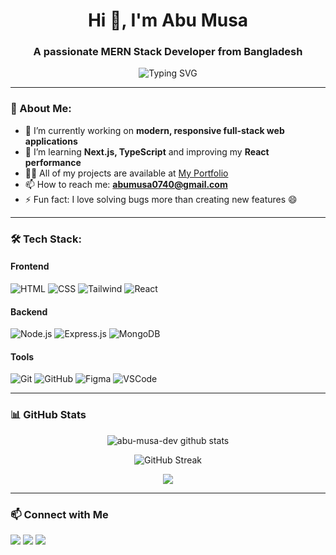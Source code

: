 <h1 align="center">Hi 👋, I'm Abu Musa</h1>
<h3 align="center">A passionate MERN Stack Developer from Bangladesh</h3>

<p align="center">
  <img src="https://readme-typing-svg.herokuapp.com?font=Fira+Code&duration=4000&pause=1000&center=true&vCenter=true&width=435&lines=Frontend+Developer;MERN+Stack+Developer;Professional+Coder;Always+Learning+New+Things" alt="Typing SVG" />
</p>

---

### 💫 About Me:
- 🔭 I’m currently working on **modern, responsive full-stack web applications**
- 🌱 I’m learning **Next.js, TypeScript** and improving my **React performance**
- 👨‍💻 All of my projects are available at [My Portfolio](https://your-portfolio-link.com)
- 📫 How to reach me: **abumusa0740@gmail.com**
- ⚡ Fun fact: I love solving bugs more than creating new features 😄

---

### 🛠️ Tech Stack:

#### Frontend
![HTML](https://img.shields.io/badge/-HTML5-E34F26?style=flat&logo=html5&logoColor=white)
![CSS](https://img.shields.io/badge/-CSS3-1572B6?style=flat&logo=css3)
![Tailwind](https://img.shields.io/badge/-Tailwind-06B6D4?style=flat&logo=tailwind-css)
![React](https://img.shields.io/badge/-React-61DAFB?style=flat&logo=react)

#### Backend
![Node.js](https://img.shields.io/badge/-Node.js-339933?style=flat&logo=node.js)
![Express.js](https://img.shields.io/badge/-Express.js-000000?style=flat&logo=express)
![MongoDB](https://img.shields.io/badge/-MongoDB-47A248?style=flat&logo=mongodb)

#### Tools
![Git](https://img.shields.io/badge/-Git-F05032?style=flat&logo=git)
![GitHub](https://img.shields.io/badge/-GitHub-181717?style=flat&logo=github)
![Figma](https://img.shields.io/badge/-Figma-F24E1E?style=flat&logo=figma)
![VSCode](https://img.shields.io/badge/-VSCode-007ACC?style=flat&logo=visual-studio-code)

---

### 📊 GitHub Stats

<p align="center">
  <img src="https://github-readme-stats.vercel.app/api?username=abu-musa-dev&show_icons=true&theme=radical" alt="abu-musa-dev github stats"/>
</p>

<p align="center">
  <img src="https://github-readme-streak-stats.herokuapp.com/?user=abu-musa-dev&theme=radical" alt="GitHub Streak" />
</p>

<p align="center">
  <img src="https://github-readme-stats.vercel.app/api/top-langs/?username=abu-musa-dev&layout=compact&theme=radical" />
</p>

---

### 📫 Connect with Me

<p align="left">
  <a href="https://linkedin.com/in/your-link" target="_blank"><img src="https://img.shields.io/badge/LinkedIn-0077B5?style=flat&logo=linkedin&logoColor=white"/></a>
  <a href="https://facebook.com/abumusaxyz" target="_blank"><img src="https://img.shields.io/badge/Facebook-1877F2?style=flat&logo=facebook&logoColor=white"/></a>
  <a href="https://github.com/abu-musa-dev" target="_blank"><img src="https://img.shields.io/badge/GitHub-181717?style=flat&logo=github&logoColor=white"/></a>
</p>
